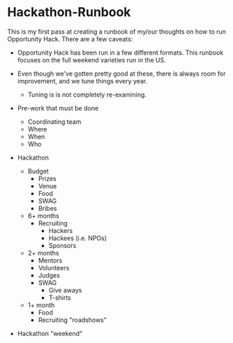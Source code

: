 # Hackathon-Runbook

This is my first pass at creating a runbook of my/our thoughts on how to run Opportunity Hack.  There are a few caveats:
* Opportunity Hack has been run in a few different formats.  This runbook focuses on the full weekend varieties run in the US.  
* Even though we've gotten pretty good at these, there is always room for improvement, and we tune things every year.
  * Tuning is is not completely re-examining.

* Pre-work that must be done
  * Coordinating team
  * Where
  * When
  * Who
* Hackathon
  * Budget
    * Prizes
    * Venue
    * Food
    * SWAG
    * Bribes 
  * 6+ months
    * Recruiting 
      * Hackers
      * Hackees (i.e. NPOs)
      * Sponsors
  * 2+ months
    * Mentors
    * Volunteers
    * Judges
    * SWAG
      * Give aways
      * T-shirts
  * 1+ month
    * Food
    * Recruiting "roadshows"
* Hackathon "weekend" 
		
	
	
